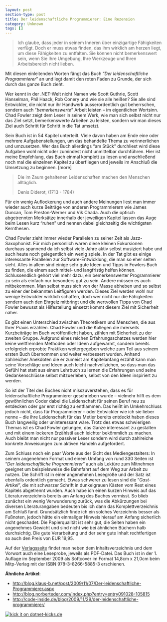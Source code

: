 ```yaml
---
layout: post
section-type: post
title: Der leidenschaftliche Programmierer: Eine Rezension
category: Unknown
tags: []
---
```

<blockquote>
<p>Ich glaube, dass jeder in seinem Inneren &uuml;ber einzigartige F&auml;higkeiten verf&uuml;gt. Doch er muss etwas finden, das ihm wirklich am herzen liegt, um diese F&auml;higkeiten zu entfalten. Sie k&ouml;nnen nicht bemerkenswert sein, wenn Sie Ihre Umgebung, Ihre Werkzeuge und Ihren Arbeitsbereich nicht lieben.</p>
</blockquote>
<p>Mit diesen einleitenden Worten f&auml;ngt das Buch &ldquo;<em>Der leidenschaftliche Programmierer</em>&rdquo; an und legt damit den roten Faden zu Grunde, der sich durch das ganze Buch zieht.</p>
<p>Wer kennt in der .NET-Welt nicht Namen wie Scott Guthrie, Scott Hanselman, Phil Haack, Rob Conery und wie sie alle hei&szlig;en? Sie alle sind Entwickler, die nicht nur ihr Handwerk ausserordentlich gut beherrschen, sondern auch &ldquo;<em>bemerkenswerte</em>&rdquo; Arbeit leisten &ndash; im eigentlichen Wortsinn. Chad Fowler zeigt dem Leser in seinem Werk, wie man sich selbst nicht nur das Ziel setzt, bemerkenswerte Arbeiten zu leisten, sondern wir man dieses Ziel auch Schritt f&uuml;r Schritt in die Tat umsetzt.</p>
<p>Sein Buch ist in 54 Kapitel unterteilt. Viele davon haben am Ende eine oder mehrere Aufgabenstellungen, um das behandelte Thema zu verinnerlichen und umzusetzen. Wer das Buch allerdings &ldquo;am St&uuml;ck&rdquo; durchliest wird diese Aufgaben wohl nicht oder zumindest nicht unmittelbar durchf&uuml;hren. Hier ist meine Empfehlung, das Buch einmal komplett zu lesen und anschlie&szlig;end noch mal die einzelnen Kapitel zu &uuml;berfliegen und jeweils im Anschlu&szlig; die Umsetzung zu beginnen. [more]</p>
<blockquote>
<p>Die im Zaum gehaltenen Leidenschaften machen den Menschen allt&auml;glich.</p>
<p>Denis Diderot, (1713 - 1784)</p>
</blockquote>
<p>F&uuml;r ein wenig Auflockerung und auch andere Meinungen liest man immer wieder auch kurze Beitr&auml;ge von anderen Programmierern wie James Duncan, Tom Preston-Werner und Vik Chada. Auch die optisch abgetrennten Merks&auml;tze innerhalb der jeweiligen Kapitel lassen das Auge beim Lesen kurz &ldquo;ruhen&rdquo; und nennen dabei gleichzeitig die wichtigsten Kernthesen.</p>
<p>Chad Fowler zieht immer wieder Parallelen zu seiner Zeit als Jazz-Saxophonist. F&uuml;r mich pers&ouml;nlich waren diese kleinen Exkursionen durchaus spannend da ich selbst viele Jahre aktiv selbst musiziert habe und auch heute noch gelegentlich ein wenig spiele. In der Tat gibt es einige interessante Parallelen zur Software-Entwicklung, die man so eher selten sieht. Alles in allem sind einige sehr gute Ideen und Tipps in Fowlers Buch zu finden, die einem auch mittel- und langfristig helfen k&ouml;nnen. Schlussendlich geh&ouml;rt viel mehr dazu, ein bemerkenswerter Programmierer zu sein als einfach nur besonders gut zu sein. Andere m&uuml;ssen es auch mitbekommen. Man selbst muss sich von der Masse abheben und so selbst zu einer der bekannten Leitfiguren werden. Dieses Ziel werden wohl nur wenige Entwickler wirklich schaffen, doch wer nicht nur die F&auml;higkeiten sondern auch den Ehrgeiz mitbringt und die wertvollen Tipps von Chad Fowler bewusst als Hilfestellung einsetzt kommt diesem Ziel mit Sicherheit n&auml;her.</p>
<p>Es gibt einen Unterschied zwischen Theoretikern und Menschen, die aus Ihrer Praxis erz&auml;hlen. Chad Fowler und die Kollegen die ihrerseits Kurzbeitr&auml;ge im Buch ver&ouml;ffentlicht haben, z&auml;hlen mit Sicherheit zu der zweiten Gruppe. Aufgrund eines reichen Erfahrungsschatzes werden hier keine weltfremden Methoden oder Ideen aufgew&auml;rmt, sondern bereits erfolgreich erprobte Praktiken weitergegeben welche zum Teil aus seinem ersten Buch &uuml;bernommen und weiter verbessert wurden. Anhand zahlreicher Anekdoten die er zumeist am Kapitelanfang erz&auml;hlt kann man seine Vorschl&auml;ge und Ideen auch leicht nachvollziehen, so dass man das Gef&uuml;hl hat statt aus einem Lehrbuch zu lernen die Erfahrungen und seine Gedankenschl&uuml;sse selbst mitzuerleben, selbst von den Ideen inspiriert zu werden.</p>
<p>So ist der Titel des Buches nicht misszuverstehen, dass es f&uuml;r leidenschaftliche Programmierer geschrieben wurde &ndash; vielmehr hilft es dem gew&ouml;hnlichen Coder dabei die Leidenschaft f&uuml;r seinen Beruf neu zu entdecken oder gar erst richtig zu entflammen. Das hei&szlig;t im Umkehrschluss jedoch nicht, dass f&uuml;r Programmierer &ndash; oder Entwickler wie ich sie lieber nenne &ndash; die ihre Leidenschaft f&uuml;r das Metier bereits entdeckt haben dieses Buch langweilig oder uninteressant w&auml;re. Trotz des etwas schwierigen Themas ist es Chad Fowler gelungen, das Ganze interessant zu gestalten und mit einem lockeren Erz&auml;hlstil auch leichter bek&ouml;mmlich zu machen. Auch bleibt man nicht nur passiver Leser sondern wird durch zahlreiche konkrete Anweisungen zum aktiven Handeln aufgefordert.</p>
<p>Zum Schluss noch ein paar Worte aus der Sicht des Mediengestalters: In seinem angenehmen Format und einem Umfang von rund 330 Seiten ist &ldquo;<em>Der leidenschaftliche Programmierer</em>&rdquo; auch als Lekt&uuml;re zum Mitnehmen geeignet um beispielsweise die Bahnfahrt auf dem Weg zur Arbeit zu nutzen. Die Schrift ist in einer angenehmen Lesegr&ouml;&szlig;e und der Satz ist ebenfalls ordentlich gemacht. Etwas schwerer zu lesen sind die &ldquo;<em>Gast-Artikel</em>&rdquo;, die mit schwarzer Schrift in dunkelgrauen K&auml;sten vom Rest eines Kapitels abgetrennt wurden. Auch habe ich einen kurzen Hinweis auf das Literaturverzeichnis bereits am Anfang des Buches vermisst. So blieb zun&auml;chst ein wenig Verwunderung zur&uuml;ck, was die Abk&uuml;rzungen bei diversen Literaturangaben bedeuten bis ich dann das Komplettverzeichnis am Schlu&szlig; fand. Grunds&auml;tzlich finde ich ein solches Verzeichnis besser als Fu&szlig;noten, jedoch h&auml;tte ein einmaliger Hinweis hierauf am Anfang sicherlich nicht geschadet. Die Papierqualit&auml;t ist sehr gut, die Seiten haben ein angenehmes Gewicht und sind nicht wie bei &auml;hnlichen B&uuml;chern halb durchsichtig. Die gute Verarbeitung und der sehr gute Inhalt rechtfertigen so auch den Preis von EUR 19,95.</p>
<p>Auf der <a href="http://www.it-fachportal.de/5885" target="_blank">Verlagsseite</a> findet man neben dem Inhaltsverzeichnis und dem Vorwort auch eine Leseprobe, jeweils als PDF-Datei. Das Buch ist in der 1. Auflage im September 2009 als Softcover im Format 14,8cm x 21,0cm beim Mitp-Verlag mit der ISBN 978-3-8266-5885-3 erschienen.</p>
<p><strong>&Auml;hnliche Artikel</strong>:</p>
<ul>
<li><a title="http://blog.klaus-b.net/post/2009/11/07/Der-leidenschaftliche-Programmierer.aspx" href="http://blog.klaus-b.net/post/2009/11/07/Der-leidenschaftliche-Programmierer.aspx">http://blog.klaus-b.net/post/2009/11/07/Der-leidenschaftliche-Programmierer.aspx</a> </li>
<li><a title="http://blog.norberteder.com/index.php?entry=entry091028-105815" href="http://blog.norberteder.com/index.php?entry=entry091028-105815">http://blog.norberteder.com/index.php?entry=entry091028-105815</a> </li>
<li><a title="http://code-inside.de/blog/2009/11/29/der-leidenschaftliche-programmierer/" href="http://code-inside.de/blog/2009/11/29/der-leidenschaftliche-programmierer/">http://code-inside.de/blog/2009/11/29/der-leidenschaftliche-programmierer/</a> </li>
</ul>
<div><a href="http://dotnet-kicks.de/kick/?url=http%3a%2f%2fgordon-breuer.de%2fpost%2f2009%2f12%2f22%2fDer-leidenschaftliche-Programmierer-Eine-Rezension.aspx"><img src="http://dotnet-kicks.de/Services/Images/KickItImageGenerator.ashx?url=http%3a%2f%2fgordon-breuer.de%2fpost%2f2009%2f12%2f22%2fDer-leidenschaftliche-Programmierer-Eine-Rezension.aspx" border="0" alt="kick it on dotnet-kicks.de" /></a></div>
